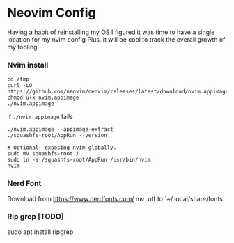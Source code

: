 # Neovim Config
Having a habit of reinstalling my OS I figured it was time to have a single location for my nvim config
Plus, it will be cool to track the overall growth of my tooling

### Nvim install
```
cd /tmp
curl -LO https://github.com/neovim/neovim/releases/latest/download/nvim.appimage
chmod u+x nvim.appimage
./nvim.appimage
```
if `./nvim.appimage` fails
```
./nvim.appimage --appimage-extract
./squashfs-root/AppRun --version

# Optional: exposing nvim globally.
sudo mv squashfs-root /
sudo ln -s /squashfs-root/AppRun /usr/bin/nvim
nvim
```

### Nerd Font
Download from https://www.nerdfonts.com/
mv .otf to `~/.local/share/fonts

### Rip grep [TODO]
sudo apt install ripgrep


